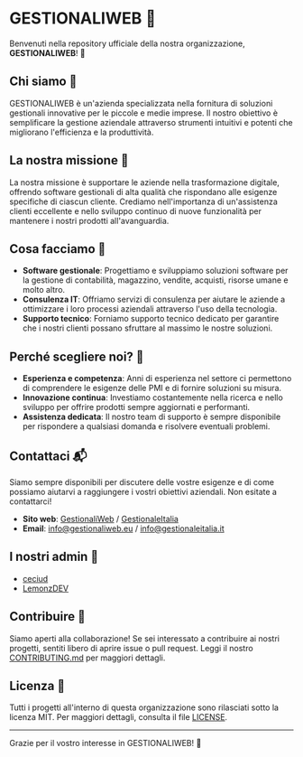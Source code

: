 # GESTIONALIWEB 🚀

Benvenuti nella repository ufficiale della nostra organizzazione, **GESTIONALIWEB**! 🎉

## Chi siamo 🤔

GESTIONALIWEB è un'azienda specializzata nella fornitura di soluzioni gestionali innovative per le piccole e medie imprese. Il nostro obiettivo è semplificare la gestione aziendale attraverso strumenti intuitivi e potenti che migliorano l'efficienza e la produttività.

## La nostra missione 🎯

La nostra missione è supportare le aziende nella trasformazione digitale, offrendo software gestionali di alta qualità che rispondano alle esigenze specifiche di ciascun cliente. Crediamo nell'importanza di un'assistenza clienti eccellente e nello sviluppo continuo di nuove funzionalità per mantenere i nostri prodotti all'avanguardia.

## Cosa facciamo 💼

- **Software gestionale**: Progettiamo e sviluppiamo soluzioni software per la gestione di contabilità, magazzino, vendite, acquisti, risorse umane e molto altro.
- **Consulenza IT**: Offriamo servizi di consulenza per aiutare le aziende a ottimizzare i loro processi aziendali attraverso l'uso della tecnologia.
- **Supporto tecnico**: Forniamo supporto tecnico dedicato per garantire che i nostri clienti possano sfruttare al massimo le nostre soluzioni.

## Perché scegliere noi? 🌟

- **Esperienza e competenza**: Anni di esperienza nel settore ci permettono di comprendere le esigenze delle PMI e di fornire soluzioni su misura.
- **Innovazione continua**: Investiamo costantemente nella ricerca e nello sviluppo per offrire prodotti sempre aggiornati e performanti.
- **Assistenza dedicata**: Il nostro team di supporto è sempre disponibile per rispondere a qualsiasi domanda e risolvere eventuali problemi.

## Contattaci 📬

Siamo sempre disponibili per discutere delle vostre esigenze e di come possiamo aiutarvi a raggiungere i vostri obiettivi aziendali. Non esitate a contattarci!

- **Sito web**: [GestionaliWeb](https://gestionaliweb.eu) / [GestionaleItalia](https://gestionaleitalia.it)
- **Email**: [info@gestionaliweb.eu](mailto:info@gestionaliweb.eu) / [info@gestionaleitalia.it](mailto:info@gestionaleitalia.it)

## I nostri admin 👥

- [ceciud](https://github.com/ceciud)
- [LemonzDEV](https://github.com/LemonzDEV)

## Contribuire 🤝

Siamo aperti alla collaborazione! Se sei interessato a contribuire ai nostri progetti, sentiti libero di aprire issue o pull request. Leggi il nostro [CONTRIBUTING.md](CONTRIBUTING.md) per maggiori dettagli.

## Licenza 📄

Tutti i progetti all'interno di questa organizzazione sono rilasciati sotto la licenza MIT. Per maggiori dettagli, consulta il file [LICENSE](LICENSE).

---

Grazie per il vostro interesse in GESTIONALIWEB! 💙
